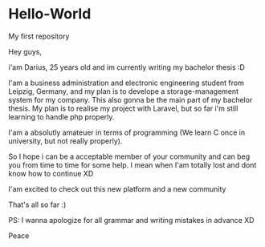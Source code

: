 # Hello-World
My first repository

Hey guys,

i'am Darius, 25 years old and im currently writing my bachelor thesis :D

I'am a business administration and electronic engineering student from Leipzig, Germany, and my plan is to develope a storage-management system for my company. This also gonna be the main part of my bachelor thesis.
My plan is to realise my project with Laravel, but so far i'm still learning to handle php properly. 

I'am a absolutly amateuer in terms of programming (We learn C once in university, but not really properly).

So I hope i can be a acceptable member of your community and can beg you from time to time for some help.
I mean when I'am totally lost and dont know how to continue XD

I'am excited to check out this new platform and a new community

That's all so far :) 

PS: I wanna apologize for all grammar and writing mistakes in advance XD

Peace

